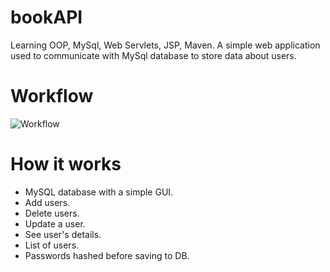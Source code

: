 # bookAPI
Learning OOP, MySql, Web Servlets, JSP, Maven. A simple web application used to communicate with MySql database to store data about users.
# Workflow
![Workflow](https://raw.githubusercontent.com/AdamMorytko/workshop_3/master/src/main/webapp/theme/img/imgs_1.png)
# How it works
* MySQL database with a simple GUI.
* Add users.
* Delete users.
* Update a user.
* See user's details.
* List of users.
* Passwords hashed before saving to DB.


